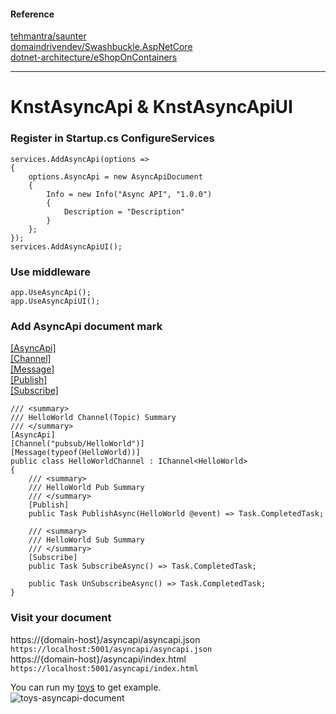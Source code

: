 #### Reference
[tehmantra/saunter](https://github.com/tehmantra/saunter)  
[domaindrivendev/Swashbuckle.AspNetCore](https://github.com/domaindrivendev/Swashbuckle.AspNetCore)  
[dotnet-architecture/eShopOnContainers](https://github.com/dotnet-architecture/eShopOnContainers/tree/dotnet3-migration/dev-dotnet3)
***  
# KnstAsyncApi & KnstAsyncApiUI
### Register in Startup.cs ConfigureServices
```
services.AddAsyncApi(options =>
{
    options.AsyncApi = new AsyncApiDocument
    {
        Info = new Info("Async API", "1.0.0")
        {
            Description = "Description"
        }
    };
});
services.AddAsyncApiUI();
```
### Use middleware
```
app.UseAsyncApi();
app.UseAsyncApiUI();
```
### Add AsyncApi document mark  
[[AsyncApi]](https://github.com/d0972058277/KnstEventBus/blob/master/KnstAsyncApi/Attributes/AsyncApiAttribute.cs)  
[[Channel]](https://github.com/d0972058277/KnstEventBus/blob/master/KnstAsyncApi/Attributes/ChannelAttribute.cs)  
[[Message]](https://github.com/d0972058277/KnstEventBus/blob/master/KnstAsyncApi/Attributes/MessageAttribute.cs)  
[[Publish]](https://github.com/d0972058277/KnstEventBus/blob/master/KnstAsyncApi/Attributes/PublishAttribute.cs)  
[[Subscribe]](https://github.com/d0972058277/KnstEventBus/blob/master/KnstAsyncApi/Attributes/SubscribeAttribute.cs)  
```
/// <summary>
/// HelloWorld Channel(Topic) Summary
/// </summary>
[AsyncApi]
[Channel("pubsub/HelloWorld")]
[Message(typeof(HelloWorld))]
public class HelloWorldChannel : IChannel<HelloWorld>
{
    /// <summary>
    /// HelloWorld Pub Summary
    /// </summary>
    [Publish]
    public Task PublishAsync(HelloWorld @event) => Task.CompletedTask;

    /// <summary>
    /// HelloWorld Sub Summary
    /// </summary>
    [Subscribe]
    public Task SubscribeAsync() => Task.CompletedTask;

    public Task UnSubscribeAsync() => Task.CompletedTask;
}
```
### Visit your document  
https://{domain-host}/asyncapi/asyncapi.json  
```https://localhost:5001/asyncapi/asyncapi.json```  
https://{domain-host}/asyncapi/index.html  
```https://localhost:5001/asyncapi/index.html```  

You can run my [toys](https://github.com/d0972058277/KnstEventBus/tree/master/Toys) to get example.  
![toys-asyncapi-document](https://raw.githubusercontent.com/d0972058277/KnstEventBus/master/Images/toys-asyncapi-document.png)
